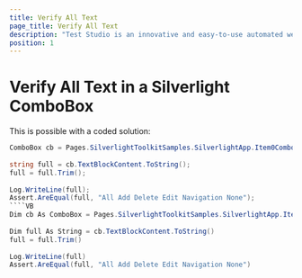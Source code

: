 ```yaml
---
title: Verify All Text
page_title: Verify All Text
description: "Test Studio is an innovative and easy-to-use automated web, WPF and load testing solution. Test Studio tests support essential technologies like ASP.NET AJAX, Silverlight, PHP and MVC. HTML5, Testing framework, functional testing, performance testing, load testing, exploratory testing, manual testing."
position: 1
---
```

# Verify All Text in a Silverlight ComboBox

This is possible with a coded solution:

````C#
ComboBox cb = Pages.SilverlightToolkitSamples.SilverlightApp.Item0Combobox;
 
string full = cb.TextBlockContent.ToString();
full = full.Trim();
 
Log.WriteLine(full);
Assert.AreEqual(full, "All Add Delete Edit Navigation None");
````VB
Dim cb As ComboBox = Pages.SilverlightToolkitSamples.SilverlightApp.Item0Combobox
 
Dim full As String = cb.TextBlockContent.ToString()
full = full.Trim()
 
Log.WriteLine(full)
Assert.AreEqual(full, "All Add Delete Edit Navigation None")
````


